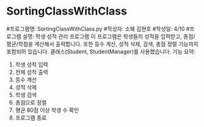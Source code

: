 # SortingClassWithClass
#프로그램명: SortingClassWithClass.py
#작성자: 소웨 김현호
#작성일: 4/10
#프로그램 설명: 학생 성적 관리 프로그램 이 프로그램은 학생들의 성적을 입력받고, 총점/평균/학점을 계산해서 출력합니다.
또한 등수 계산, 성적 삭제, 검색, 총점 정렬 기능까지 포함되어 있습니다.
클래스(Student, StudentManager)를 사용했습니다.
기능 요약:
1. 학생 성적 입력
2. 전체 성적 출력
3. 등수 계산
4. 성적 삭제
5. 학생 검색
6. 총점으로 정렬
7. 평균 80점 이상 학생 수 확인
8. 프로그램 종료

